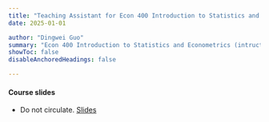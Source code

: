 ```yaml
---
title: "Teaching Assistant for Econ 400 Introduction to Statistics and Econometrics"
date: 2025-01-01

author: "Dingwei Guo"
summary: "Econ 400 Introduction to Statistics and Econometrics (intructor: Christopher Handy) at UNC for 2025 Spring." 
showToc: false
disableAnchoredHeadings: false

---
```


#### Course slides

+ Do not circulate. [Slides](https://drive.google.com/file/d/19mdicUGont7Byul3li4W2jpo80ARA4KC/view?usp=share_link)
